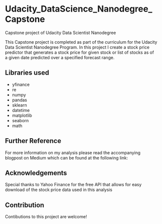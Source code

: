 # Udacity_DataScience_Nanodegree_Capstone
Capstone project of Udacity Data Scientist Nanodegree

This Capstone project is completed as part of the curriculum for the Udacity Data Scientist Nanodegree Program. In this project I create a stock price predictor that generates a stock price for given stock or list of stocks as of a given date predicted over a specified forecast range.

## Libraries used
 * yfinance
 * re
 * numpy
 * pandas
 * sklearn
 * datetime
 * matplotlib
 * seaborn
 * math


## Further Reference
For more information on my analysis please read the accompanying blogpost on Medium which can be found at the following link: 

## Acknowledgements
Special thanks to Yahoo Finance for the free API that allows for easy download of the stock price data used in this analysis

## Contribution
Contibutions to this project are welcome!
